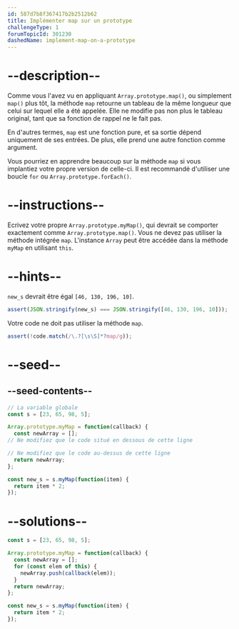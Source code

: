 ```yaml
---
id: 587d7b8f367417b2b2512b62
title: Implémenter map sur un prototype
challengeType: 1
forumTopicId: 301230
dashedName: implement-map-on-a-prototype
---
```


# --description--

Comme vous l'avez vu en appliquant `Array.prototype.map()`, ou simplement `map()` plus tôt, la méthode `map` retourne un tableau de la même longueur que celui sur lequel elle a été appelée. Elle ne modifie pas non plus le tableau original, tant que sa fonction de rappel ne le fait pas.

En d'autres termes, `map` est une fonction pure, et sa sortie dépend uniquement de ses entrées. De plus, elle prend une autre fonction comme argument.

Vous pourriez en apprendre beaucoup sur la méthode `map` si vous implantiez votre propre version de celle-ci. Il est recommandé d'utiliser une boucle `for` ou `Array.prototype.forEach()`.
# --instructions--

Ecrivez votre propre `Array.prototype.myMap()`, qui devrait se comporter exactement comme `Array.prototype.map()`. Vous ne devez pas utiliser la méthode intégrée `map`. L'instance `Array` peut être accédée dans la méthode `myMap` en utilisant `this`.

# --hints--

`new_s` devrait être égal `[46, 130, 196, 10]`.

```js
assert(JSON.stringify(new_s) === JSON.stringify([46, 130, 196, 10]));
```

Votre code ne doit pas utiliser la méthode `map`.

```js
assert(!code.match(/\.?[\s\S]*?map/g));
```

# --seed--

## --seed-contents--

```js
// La variable globale
const s = [23, 65, 98, 5];

Array.prototype.myMap = function(callback) {
  const newArray = [];
// Ne modifiez que le code situé en dessous de cette ligne

// Ne modifiez que le code au-dessus de cette ligne
  return newArray;
};

const new_s = s.myMap(function(item) {
  return item * 2;
});
```

# --solutions--

```js
const s = [23, 65, 98, 5];

Array.prototype.myMap = function(callback) {
  const newArray = [];
  for (const elem of this) {
    newArray.push(callback(elem));
  }
  return newArray;
};

const new_s = s.myMap(function(item) {
  return item * 2;
});
```
